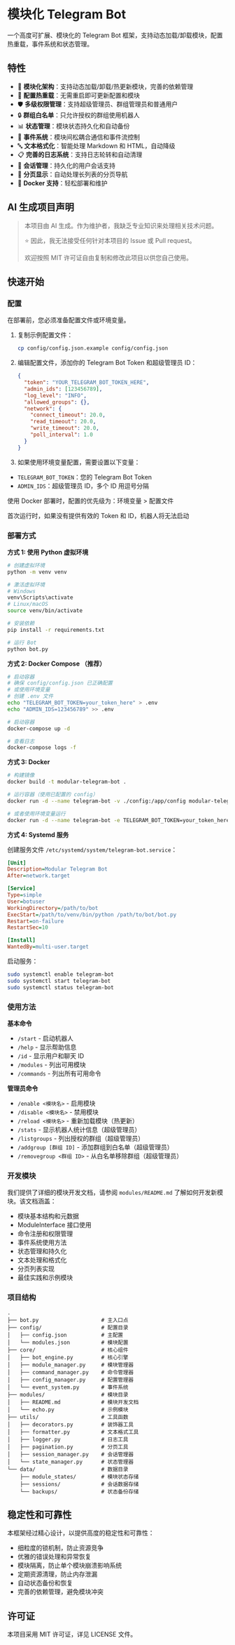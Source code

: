# 模块化 Telegram Bot

一个高度可扩展、模块化的 Telegram Bot 框架，支持动态加载/卸载模块，配置热重载，事件系统和状态管理。

## 特性

- 🧩 **模块化架构**：支持动态加载/卸载/热更新模块，完善的依赖管理
- 🔄 **配置热重载**：无需重启即可更新配置和模块
- 🛡️ **多级权限管理**：支持超级管理员、群组管理员和普通用户
- 🔒 **群组白名单**：只允许授权的群组使用机器人
- 📊 **状态管理**：模块状态持久化和自动备份
- 📡 **事件系统**：模块间松耦合通信和事件流控制
- 🔤 **文本格式化**：智能处理 Markdown 和 HTML，自动降级
- 📋 **完善的日志系统**：支持日志轮转和自动清理
- 📱 **会话管理**：持久化的用户会话支持
- 📄 **分页显示**：自动处理长列表的分页导航
- 🐳 **Docker 支持**：轻松部署和维护

## AI 生成项目声明

> 本项目由 AI 生成。作为维护者，我缺乏专业知识来处理相关技术问题。
>
> ⭐ 因此，我无法接受任何针对本项目的 Issue 或 Pull request。
>
> 欢迎按照 MIT 许可证自由复制和修改此项目以供您自己使用。

## 快速开始

### 配置

在部署前，您必须准备配置文件或环境变量。

1. 复制示例配置文件：

   ```bash
   cp config/config.json.example config/config.json
   ```

2. 编辑配置文件，添加你的 Telegram Bot Token 和超级管理员 ID：

   ```json
   {
     "token": "YOUR_TELEGRAM_BOT_TOKEN_HERE",
     "admin_ids": [123456789],
     "log_level": "INFO",
     "allowed_groups": {},
     "network": {
       "connect_timeout": 20.0,
       "read_timeout": 20.0,
       "write_timeout": 20.0,
       "poll_interval": 1.0
     }
   }
   ```

3. 如果使用环境变量配置，需要设置以下变量：

- `TELEGRAM_BOT_TOKEN`：您的 Telegram Bot Token
- `ADMIN_IDS`：超级管理员 ID，多个 ID 用逗号分隔

使用 Docker 部署时，配置的优先级为：环境变量 > 配置文件

首次运行时，如果没有提供有效的 Token 和 ID，机器人将无法启动

### 部署方式

**方式 1: 使用 Python 虚拟环境**

```bash
# 创建虚拟环境
python -m venv venv

# 激活虚拟环境
# Windows
venv\Scripts\activate
# Linux/macOS
source venv/bin/activate

# 安装依赖
pip install -r requirements.txt

# 运行 Bot
python bot.py
```

**方式 2: Docker Compose （推荐）**

```bash
# 启动容器
# 确保 config/config.json 已正确配置
# 或使用环境变量
# 创建 .env 文件
echo "TELEGRAM_BOT_TOKEN=your_token_here" > .env
echo "ADMIN_IDS=123456789" >> .env

# 启动容器
docker-compose up -d

# 查看日志
docker-compose logs -f
```

**方式 3: Docker**

```bash
# 构建镜像
docker build -t modular-telegram-bot .

# 运行容器（使用已配置的 config）
docker run -d --name telegram-bot -v ./config:/app/config modular-telegram-bot

# 或者使用环境变量运行
docker run -d --name telegram-bot -e TELEGRAM_BOT_TOKEN=your_token_here -e ADMIN_IDS=123456789 -v ./config:/app/config modular-telegram-bot
```

**方式 4: Systemd 服务**

创建服务文件 `/etc/systemd/system/telegram-bot.service`：

```ini
[Unit]
Description=Modular Telegram Bot
After=network.target

[Service]
Type=simple
User=botuser
WorkingDirectory=/path/to/bot
ExecStart=/path/to/venv/bin/python /path/to/bot/bot.py
Restart=on-failure
RestartSec=10

[Install]
WantedBy=multi-user.target
```

启动服务：

```bash
sudo systemctl enable telegram-bot
sudo systemctl start telegram-bot
sudo systemctl status telegram-bot
```

### 使用方法

**基本命令**

- `/start` - 启动机器人
- `/help` - 显示帮助信息
- `/id` - 显示用户和聊天 ID
- `/modules` - 列出可用模块
- `/commands` - 列出所有可用命令

**管理员命令**

- `/enable <模块名>` - 启用模块
- `/disable <模块名>` - 禁用模块
- `/reload <模块名>` - 重新加载模块（热更新）
- `/stats` - 显示机器人统计信息（超级管理员）
- `/listgroups` - 列出授权的群组（超级管理员）
- `/addgroup [群组 ID]` - 添加群组到白名单（超级管理员）
- `/removegroup <群组 ID>` - 从白名单移除群组（超级管理员）

### 开发模块

我们提供了详细的模块开发文档，请参阅 `modules/README.md` 了解如何开发新模块。该文档涵盖：

- 模块基本结构和元数据
- ModuleInterface 接口使用
- 命令注册和权限管理
- 事件系统使用方法
- 状态管理和持久化
- 文本处理和格式化
- 分页列表实现
- 最佳实践和示例模块

### 项目结构

```
.
├── bot.py                    # 主入口点
├── config/                   # 配置目录
│   ├── config.json           # 主配置
│   └── modules.json          # 模块配置
├── core/                     # 核心组件
│   ├── bot_engine.py         # 核心引擎
│   ├── module_manager.py     # 模块管理器
│   ├── command_manager.py    # 命令管理器
│   ├── config_manager.py     # 配置管理器
│   └── event_system.py       # 事件系统
├── modules/                  # 模块目录
│   ├── README.md             # 模块开发文档
│   └── echo.py               # 示例模块
├── utils/                    # 工具函数
│   ├── decorators.py         # 装饰器工具
│   ├── formatter.py          # 文本格式工具
│   ├── logger.py             # 日志工具
│   ├── pagination.py         # 分页工具
│   ├── session_manager.py    # 会话管理器
│   └── state_manager.py      # 状态管理器
└── data/                     # 数据目录
    ├── module_states/        # 模块状态存储
    ├── sessions/             # 会话数据存储
    └── backups/              # 状态备份存储
```

## 稳定性和可靠性

本框架经过精心设计，以提供高度的稳定性和可靠性：

- 细粒度的锁机制，防止资源竞争
- 优雅的错误处理和异常恢复
- 模块隔离，防止单个模块崩溃影响系统
- 定期资源清理，防止内存泄漏
- 自动状态备份和恢复
- 完善的依赖管理，避免模块冲突

## 许可证

本项目采用 MIT 许可证，详见 LICENSE 文件。
